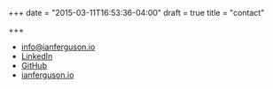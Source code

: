 +++
date = "2015-03-11T16:53:36-04:00"
draft = true
title = "contact"

+++

- [info@ianferguson.io](mailto:info@ianferguson.io)
- [LinkedIn](http://www.linkedin.com/in/ianjamesferguson)
- [GitHub](https://github.com/ianferguson)
- [ianferguson.io](https://www.ianferguson.io)

